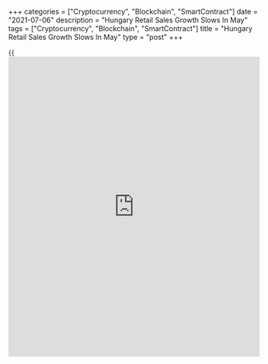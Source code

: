 +++
categories = ["Cryptocurrency", "Blockchain", "SmartContract"]
date = "2021-07-06"
description = "Hungary Retail Sales Growth Slows In May"
tags = ["Cryptocurrency", "Blockchain", "SmartContract"]
title = "Hungary Retail Sales Growth Slows In May"
type = "post"
+++

{{<iframe id="large-banner" src="https://www.bounty.group/#slide=26.0" width="100%" height="600" scrolling="no" style="border: 0px solid rgb(216, 221, 230); border-radius: 3px;">}}

Hungary's retail sales grew at a softer pace in May, figures from the
Hungarian Central Statistical Office showed on Tuesday.

Retail sales rose a [calendar](https://www.fintechee.com/web-trader/)-adjusted 5.8 percent year-on-year in May,
following a 10.6 percent increase in April.

Sales of food products rose 2.6 percent annually in May. Sales of non-
food products increased 8.7 percent and those of automotive fuel gained
9.7 percent.

The volume of mail order and internet retailing, which accounted for 9.2
percent of all retail sales yearly in May, the agency said.

On a non-adjusted basis, retail sales rose 5.8 percent annually in May,
after a 9.9 percent growth in the previous month.

For comments and feedback [contact](https://www.playgroundfx.com/contact/): editorial@rtt[news](https://www.letsplayfx.com/blog/forex-news-website/).com

[Economic News][1]

 **What parts of the world are seeing the best (and worst) economic
performances lately? Click[here][2] to check out our [Econ Scorecard][2]
and find out! See up-to-the-moment [ranking](https://www.playgroundfx.com/blog/crypto-exchange-ranking/)s for the best and worst
performers in [GDP][3], [unemployment rate][4], [inflation][5] and much
more.**

   1. www.rtt[news](https://www.letsplayfx.com/blog/forex-news-website/).com/Content/EconomicNews.aspx
   2. www.rtt[news](https://www.letsplayfx.com/blog/forex-news-website/).com/economic-scorecard/world-rank/industrial-production/highest-performance.aspx
   3. www.rtt[news](https://www.letsplayfx.com/blog/forex-news-website/).com/economic-scorecard/world-rank/GDP/highest-performance.aspx
   4. www.rtt[news](https://www.letsplayfx.com/blog/forex-news-website/).com/economic-scorecard/world-rank/unemployment-rate/lowest-performance.aspx
   5. www.rtt[news](https://www.letsplayfx.com/blog/forex-news-website/).com/economic-scorecard/world-rank/CPI/highest-performance.aspx